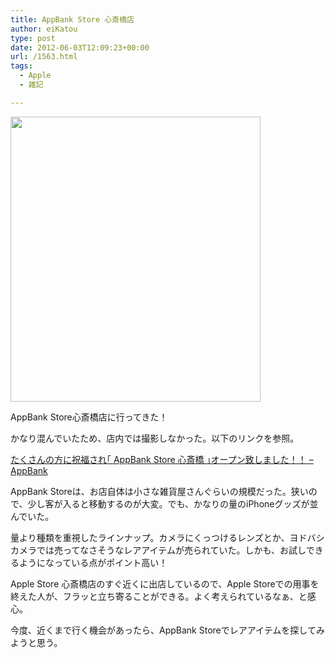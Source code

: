 ```yaml
---
title: AppBank Store 心斎橋店
author: eiKatou
type: post
date: 2012-06-03T12:09:23+00:00
url: /1563.html
tags:
  - Apple
  - 雑記

---
```

[<img src="http://eikatou.net/blog/wp-content/uploads/2012/06/appbankstore.jpg" alt="" title="appbankstore" width="400" height="456" class="alignnone size-full wp-image-1564" srcset="/uploads/2012/06/appbankstore.jpg 400w, /uploads/2012/06/appbankstore-263x300.jpg 263w" sizes="(max-width: 400px) 100vw, 400px" />][1]
  
AppBank Store心斎橋店に行ってきた！

かなり混んでいたため、店内では撮影しなかった。以下のリンクを参照。
  
[たくさんの方に祝福され｢ AppBank Store 心斎橋 ｣オープン致しました！！ &#8211; AppBank][2]

AppBank Storeは、お店自体は小さな雑貨屋さんぐらいの規模だった。狭いので、少し客が入ると移動するのが大変。でも、かなりの量のiPhoneグッズが並んでいた。

量より種類を重視したラインナップ。カメラにくっつけるレンズとか、ヨドバシカメラでは売ってなさそうなレアアイテムが売られていた。しかも、お試しできるようになっている点がポイント高い！

Apple Store 心斎橋店のすぐ近くに出店しているので、Apple Storeでの用事を終えた人が、フラッと立ち寄ることができる。よく考えられているなぁ、と感心。

今度、近くまで行く機会があったら、AppBank Storeでレアアイテムを探してみようと思う。

 [1]: http://eikatou.net/blog/wp-content/uploads/2012/06/appbankstore.jpg
 [2]: http://www.appbank.net/2012/06/01/iphone-news/420847.php
